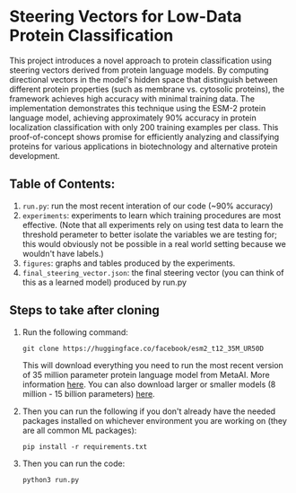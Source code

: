 # Steering Vectors for Low-Data Protein Classification

This project introduces a novel approach to protein classification using steering vectors derived from protein language models. By computing directional vectors in the model's hidden space that distinguish between different protein properties (such as membrane vs. cytosolic proteins), the framework achieves high accuracy with minimal training data. The implementation demonstrates this technique using the ESM-2 protein language model, achieving approximately 90% accuracy in protein localization classification with only 200 training examples per class. This proof-of-concept shows promise for efficiently analyzing and classifying proteins for various applications in biotechnology and alternative protein development.

## Table of Contents:
1. `run.py`: run the most recent interation of our code (~90% accuracy)
2. `experiments`: experiments to learn which training procedures are most effective. (Note that all experiments rely on using test data to learn the threshold perameter to better isolate the variables we are testing for; this would obviously not be possible in a real world setting because we wouldn't have labels.)
3. `figures`: graphs and tables produced by the experiments.
4. `final_steering_vector.json`: the final steering vector (you can think of this as a learned model) produced by run.py

## Steps to take after cloning

1. Run the following command:
   
   ```
   git clone https://huggingface.co/facebook/esm2_t12_35M_UR50D
   ```
    This will download everything you need to run the most recent version of 35 million parameter protein language model from MetaAI. More information <a href ="https://huggingface.co/facebook/esm2_t12_35M_UR50D">here</a>. You can also download larger or smaller models (8 million - 15 billion parameters) <a href="https://huggingface.co/facebook/esm2_t12_35M_UR50D">here</a>.
2. Then you can run the following if you don't already have the needed packages installed on whichever environment you are working on (they are all common ML packages):
   ```
   pip install -r requirements.txt
   ```
3. Then you can run the code:
   ```
   python3 run.py
   ```
